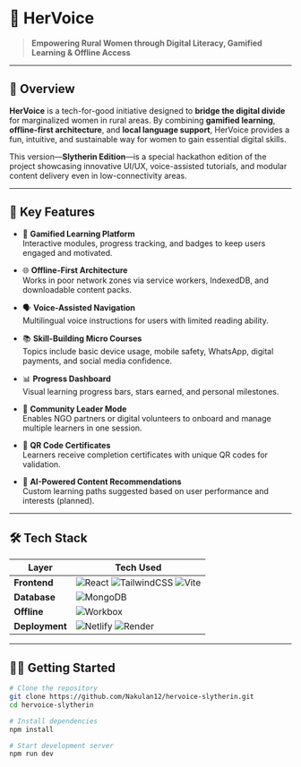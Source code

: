 # 👑 HerVoice
> **Empowering Rural Women through Digital Literacy, Gamified Learning & Offline Access**

---

## 🌟 Overview

**HerVoice** is a tech-for-good initiative designed to **bridge the digital divide** for marginalized women in rural areas. By combining **gamified learning**, **offline-first architecture**, and **local language support**, HerVoice provides a fun, intuitive, and sustainable way for women to gain essential digital skills.

This version—**Slytherin Edition**—is a special hackathon edition of the project showcasing innovative UI/UX, voice-assisted tutorials, and modular content delivery even in low-connectivity areas.

---

## 🚀 Key Features

- 🧩 **Gamified Learning Platform**  
  Interactive modules, progress tracking, and badges to keep users engaged and motivated.

- 🌐 **Offline-First Architecture**  
  Works in poor network zones via service workers, IndexedDB, and downloadable content packs.

- 🗣️ **Voice-Assisted Navigation**  
  Multilingual voice instructions for users with limited reading ability.

- 📚 **Skill-Building Micro Courses**  
  Topics include basic device usage, mobile safety, WhatsApp, digital payments, and social media confidence.

- 📊 **Progress Dashboard**  
  Visual learning progress bars, stars earned, and personal milestones.

- 👥 **Community Leader Mode**  
  Enables NGO partners or digital volunteers to onboard and manage multiple learners in one session.

- 🧾 **QR Code Certificates**  
  Learners receive completion certificates with unique QR codes for validation.

- 🧠 **AI-Powered Content Recommendations**  
  Custom learning paths suggested based on user performance and interests (planned).

---

## 🛠️ Tech Stack

| Layer        | Tech Used |
|--------------|-----------|
| **Frontend** | ![React](https://img.shields.io/badge/React-61DAFB?style=for-the-badge&logo=react&logoColor=black) ![TailwindCSS](https://img.shields.io/badge/Tailwind_CSS-38B2AC?style=for-the-badge&logo=tailwind-css&logoColor=white) ![Vite](https://img.shields.io/badge/Vite-646CFF?style=for-the-badge&logo=vite&logoColor=white) |
| **Database** | ![MongoDB](https://img.shields.io/badge/MongoDB-47A248?style=for-the-badge&logo=mongodb&logoColor=white) |
| **Offline**  | ![Workbox](https://img.shields.io/badge/Workbox-1C1E21?style=for-the-badge&logo=google&logoColor=white) |
| **Deployment** | ![Netlify](https://img.shields.io/badge/Netlify-00C7B7?style=for-the-badge&logo=netlify&logoColor=white) ![Render](https://img.shields.io/badge/Render-764ABC?style=for-the-badge&logo=render&logoColor=white) |

---
## 🧑‍💻 Getting Started

```bash
# Clone the repository
git clone https://github.com/Nakulan12/hervoice-slytherin.git
cd hervoice-slytherin

# Install dependencies
npm install

# Start development server
npm run dev
